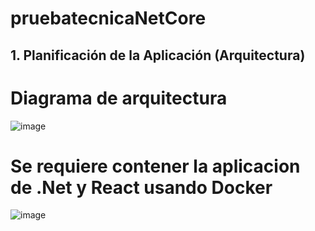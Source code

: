 # pruebatecnicaNetCore

## 1. Planificación de la Aplicación (Arquitectura)

# Diagrama de arquitectura

![image](https://github.com/user-attachments/assets/4f891588-de12-4ceb-ae64-a8ff307506fc)

# Se requiere contener la aplicacion de .Net y React usando Docker
![image](https://github.com/user-attachments/assets/dbd9ce04-8657-4bbc-b1e0-cfea325e6e98)



